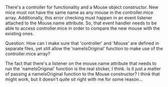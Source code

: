 There's a controller for functionality and a Mouse object constructor. New mice must not have the same name as any mouse in the controller.mice array. Additionally, this error checking must happen in an event listener attached to the Mouse.name attribute. So, that event handler needs to be able to access controller.mice in order to compare the new mouse with the existing ones.

Question: How can I make sure that 'controller' and 'Mouse' are defined in separate files, yet still allow the 'nameIsOriginal' function to make use of the controller.mice array?

The fact that there's a listener on the mouse.name attribute that needs to run the 'nameIsOriginal' function is the real sticker, I think. Is it just a matter of passing a nameIsOriginal function to the Mouse constructor? I think that might work, but it doesn't quite sit right with me for some reason...